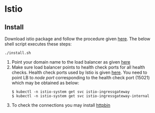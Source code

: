 # Istio

## Install
Download istio package and follow the procedure given [here](https://istio.io/latest/docs/setup/install/helm/). The below shell script executes these steps:
```
./install.sh
```
1. Point your domain name to the load balancer as given [here](https://docs.aws.amazon.com/Route53/latest/DeveloperGuide/routing-to-elb-load-balancer.html)
1. Make sure load balancer points to health check ports for all health checks.  Health check ports used by Istio is given [here](https://istio.io/latest/docs/ops/deployment/requirements/#ports-used-by-istio). You need to point LB to *node port* corresponding to the health check port (15021) which may be obtained as below:
    ```
    $ kubectl -n istio-system get svc istio-ingressgateway
    $ kubectl -n istio-system get svc istio-ingressgateway-internal
    ```
1. To check the connections you may install [httpbin](../../../utils/httpbin)

